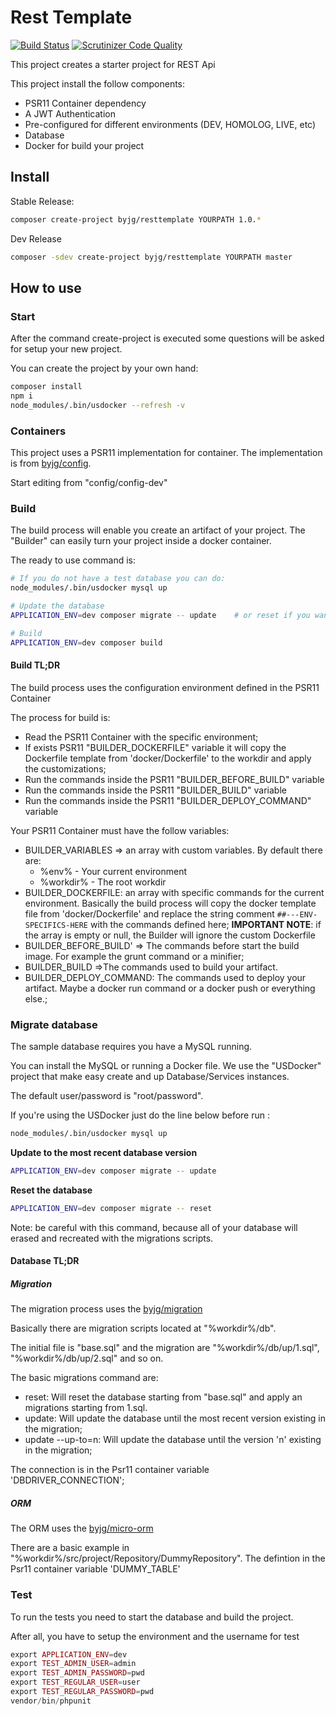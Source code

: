 # Rest Template

[![Build Status](https://travis-ci.org/byjg/php-rest-template.svg?branch=master)](https://travis-ci.org/byjg/php-rest-template)
[![Scrutinizer Code Quality](https://scrutinizer-ci.com/g/byjg/php-rest-template/badges/quality-score.png?b=master)](https://scrutinizer-ci.com/g/byjg/php-rest-template/?branch=master)

This project creates a starter project for REST Api

This project install the follow components:
- PSR11 Container dependency
- A JWT Authentication
- Pre-configured for different environments (DEV, HOMOLOG, LIVE, etc)
- Database
- Docker for build your project 

## Install

Stable Release:

```bash
composer create-project byjg/resttemplate YOURPATH 1.0.*
```

Dev Release

```bash
composer -sdev create-project byjg/resttemplate YOURPATH master
```


## How to use

### Start

After the command create-project is executed some questions will be asked for setup your new project.

You can create the project by your own hand:

```bash
composer install
npm i
node_modules/.bin/usdocker --refresh -v
``` 

### Containers

This project uses a PSR11 implementation for container. 
The implementation is from [byjg/config](https://github.com/byjg/config). 

Start editing from "config/config-dev"

### Build

The build process will enable you create an artifact of your project. 
The "Builder" can easily turn your project inside a docker container.

The ready to use command is:

```bash
# If you do not have a test database you can do:
node_modules/.bin/usdocker mysql up

# Update the database
APPLICATION_ENV=dev composer migrate -- update    # or reset if you want to recreate

# Build
APPLICATION_ENV=dev composer build
```

#### Build TL;DR

The build process uses the configuration environment defined in the PSR11 Container 

The process for build is:
- Read the PSR11 Container with the specific environment;
- If exists PSR11 "BUILDER_DOCKERFILE" variable it will copy the Dockerfile template from 'docker/Dockerfile' 
to the workdir and apply the customizations;
- Run the commands inside the PSR11 "BUILDER_BEFORE_BUILD" variable
- Run the commands inside the PSR11 "BUILDER_BUILD" variable
- Run the commands inside the PSR11 "BUILDER_DEPLOY_COMMAND" variable

Your PSR11 Container must have the follow variables:

- BUILDER_VARIABLES => an array with custom variables. By default there are:
    - %env% - Your current environment
    - %workdir% - The root workdir
- BUILDER_DOCKERFILE: an array with specific commands for the current environment. Basically
the build process will copy the docker template file from 'docker/Dockerfile' and replace the 
string comment `##---ENV-SPECIFICS-HERE` with the commands defined here; **IMPORTANT NOTE**: if the array is empty
or null, the Builder will ignore the custom Dockerfile
- BUILDER_BEFORE_BUILD' => The commands before start the build image. For example the grunt command or a minifier; 
- BUILDER_BUILD =>The commands used to build your artifact. 
- BUILDER_DEPLOY_COMMAND: The commands used to deploy your artifact. Maybe a docker run command or 
a docker push or everything else.;


### Migrate database

The sample database requires you have a MySQL running. 

You can install the MySQL or running a Docker file. We use the "USDocker"
project that make easy create and up Database/Services instances. 

The default user/password is "root/password".

If you're using the USDocker just do the line below before run :

```bash
node_modules/.bin/usdocker mysql up
```

**Update to the most recent database version**

```bash
APPLICATION_ENV=dev composer migrate -- update
```

**Reset the database**

```bash
APPLICATION_ENV=dev composer migrate -- reset
```

Note: be careful with this command, because all of your database will erased 
and recreated with the migrations scripts.

#### Database TL;DR

##### Migration

The migration process uses the [byjg/migration](https://github.com/byjg/migration)

Basically there are migration scripts located at "%workdir%/db".

The initial file is "base.sql" and the migration are "%workdir%/db/up/1.sql", "%workdir%/db/up/2.sql" and so on. 

The basic migrations command are:
- reset: Will reset the database starting from "base.sql" and apply an migrations starting from 1.sql.
- update: Will update the database until the most recent version existing in the migration;
- update --up-to=n: Will update the database until the version 'n' existing in the migration;

The connection is in the Psr11 container variable 'DBDRIVER_CONNECTION';

##### ORM

The ORM uses the [byjg/micro-orm](https://github.com/byjg/micro-orm)

There are a basic example in "%workdir%/src/project/Repository/DummyRepository". 
The defintion in the Psr11 container variable 'DUMMY_TABLE'

### Test

To run the tests you need to start the database and build the project. 

After all, you have to setup the environment and the username for test

```php
export APPLICATION_ENV=dev
export TEST_ADMIN_USER=admin
export TEST_ADMIN_PASSWORD=pwd
export TEST_REGULAR_USER=user
export TEST_REGULAR_PASSWORD=pwd
vendor/bin/phpunit
```